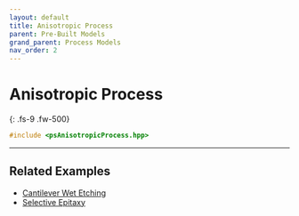 ```yaml
---
layout: default
title: Anisotropic Process
parent: Pre-Built Models
grand_parent: Process Models
nav_order: 2
---
```


# Anisotropic Process
{: .fs-9 .fw-500}

```c++
#include <psAnisotropicProcess.hpp>
```
---

## Related Examples

* [Cantilever Wet Etching](https://github.com/ViennaTools/ViennaPS/tree/master/examples/cantileverWetEtching)
* [Selective Epitaxy](https://github.com/ViennaTools/ViennaPS/tree/master/examples/selectiveEpitaxy)
